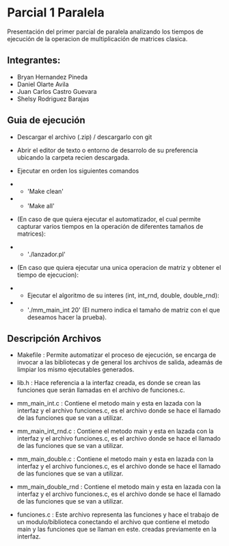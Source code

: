 # Parcial 1 Paralela

Presentación del primer parcial de paralela analizando los tiempos de ejecución de la operacion de multiplicación de matrices clasica.

## Integrantes:

* Bryan Hernandez Pineda
* Daniel Olarte Avila
* Juan Carlos Castro Guevara
* Shelsy Rodriguez Barajas

## Guia de ejecución

* Descargar el archivo (.zip) / descargarlo con git

* Abrir el editor de texto o entorno de desarrolo de su preferencia ubicando la carpeta recien descargada.

* Ejecutar en orden los siguientes comandos

* - 'Make clean'
* - 'Make all'
* (En caso de que quiera ejecutar el automatizador, el cual permite capturar varios tiempos en la operación de diferentes tamaños de matrices):
* - './lanzador.pl'
*  (En caso que quiera ejecutar una unica operacion de matriz y obtener el tiempo de ejecucion):
* - Ejecutar el algoritmo de su interes (int, int_rnd, double, double_rnd):
* - './mm_main_int 20' (El numero indica el tamaño de matriz con el que deseamos hacer la prueba).

## Descripción Archivos

* Makefile : Permite automatizar el proceso de ejecución, se encarga de invocar a las bibliotecas y de general los archivos de salida, adeamás de limpiar los mismo ejecutables generados.

* lib.h : Hace referencia a la interfaz creada, es donde se crean las funciones que serán llamadas en el archivo de funciones.c.

* mm_main_int.c : Contiene el metodo main y esta en lazada con la interfaz y el archivo funciones.c, es el archivo donde se hace el llamado de las funciones que se van a utilizar.

* mm_main_int_rnd.c : Contiene el metodo main y esta en lazada con la interfaz y el archivo funciones.c, es el archivo donde se hace el llamado de las funciones que se van a utilizar.

* mm_main_double.c : Contiene el metodo main y esta en lazada con la interfaz y el archivo funciones.c, es el archivo donde se hace el llamado de las funciones que se van a utilizar.

* mm_main_double_rnd : Contiene el metodo main y esta en lazada con la interfaz y el archivo funciones.c, es el archivo donde se hace el llamado de las funciones que se van a utilizar.

* funciones.c : Este archivo representa las funciones y hace el trabajo de un modulo/biblioteca conectando el archivo que contiene el metodo main y las funciones que se llaman en este. creadas previamente en la interfaz.
